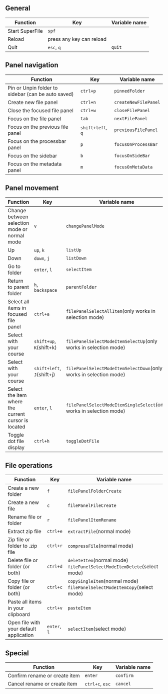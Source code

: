 ## General

| Function        | Key                      | Variable name |
| --------------- | ------------------------ | ------------- |
| Start SuperFile | `spf`                    |               |
| Reload          | press any key can reload |               |
| Quit            | `esc`, `q`               | `quit`        |

## Panel navigation

| Function                                           | Key               | Variable name        |
| -------------------------------------------------- | ----------------- | -------------------- |
| Pin or Unpin folder to sidebar (can be auto saved) | `ctrl+p`          | `pinnedFolder`       |
| Create new file panel                              | `ctrl+n`          | `createNewFilePanel` |
| Close the focused file panel                       | `ctrl+w`          | `closeFilePanel`     |
| Focus on the file panel                            | `tab`             | `nextFilePanel`      |
| Focus on the previous file panel                   | `shift+left`, `q` | `previousFilePanel`  |
| Focus on the processbar panel                      | `p`               | `focusOnProcessBar`  |
| Focus on the sidebar                               | `b`               | `focusOnSideBar`     |
| Focus on the metadata panel                        | `m`               | `focusOnMetaData`    |

## Panel movement

| Function                                            | Key                        | Variable name                                                       |
| --------------------------------------------------- | -------------------------- | ------------------------------------------------------------------- |
| Change between selection mode or normal mode        | `v`                        | `changePanelMode`                                                   |
| Up                                                  | `up`, `k`                  | `listUp`                                                            |
| Down                                                | `down`, `j`                | `listDown`                                                          |
| Go to folder                                        | `enter`, `l`               | `selectItem`                                                        |
| Return to parent folder                             | `h`, `backspace`           | `parentFolder`                                                      |
| Select all items in focused file panel              | `ctrl+a`                   | `filePanelSelectAllItem`(only works in selection mode)              |
| Select with your course                             | `shift+up`, `K`(shift+k)   | `filePanelSelectModeItemSelectUp`(only works in selection mode)     |
| Select with your course                             | `shift+left`, `J`(shift+j) | `filePanelSelectModeItemSelectDown`(only works in selection mode)   |
| Select the item where the current cursor is located | `enter`, `l`               | `filePanelSelectModeItemSingleSelect`(only works in selection mode) |
| Toggle dot file display                             | `ctrl+h`                   | `toggleDotFile`                                                     |

## File operations

| Function                                | Key          | Variable name                                                                 |
| --------------------------------------- | ------------ | ----------------------------------------------------------------------------- |
| Create a new folder                     | `f`          | `filePanelFolderCreate`                                                       |
| Create a new file                       | `c`          | `filePanelFileCreate`                                                         |
| Rename file or folder                   | `r`          | `filePanelItemRename`                                                         |
| Extract zip file                        | `ctrl+e`     | `extractFile`(normal mode)                                                    |
| Zip file or folder to .zip file         | `ctrl+r`     | `compressFile`(normal mode)                                                   |
| Delete file or folder (or both)         | `ctrl+d`     | `deleteItem`(normal mode) <br> `filePanelSelectModeItemDelete`(select mode)   |
| Copy file or folder (or both)           | `ctrl+c`     | `copySingleItem`(normal mode) <br> `filePanelSelectModeItemCopy`(select mode) |
| Paste all items in your clipboard       | `ctrl+v`     | `pasteItem`                                                                   |
| Open file with your default application | `enter`, `l` | `selectItem`(select mode)                                                     |

## Special

| Function                      | Key             | Variable name |
| ----------------------------- | --------------- | ------------- |
| Confirm rename or create item | `enter`         | `confirm`     |
| Cancel rename or create item  | `ctrl+c`, `esc` | `cancel`      |
